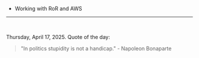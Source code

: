 - Working with RoR and AWS

---

<br>

<!-- quote_marker -->
Thursday, April 17, 2025. Quote of the day:

> "In politics stupidity is not a handicap." - Napoleon Bonaparte
